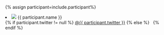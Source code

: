 {% assign participant=include.participant%}
  <li class="flex-item">
    <img src="{{ participant.image }}" />
    <span class="name">{{ participant.name }}
    <br/>
    {% if participant.twitter != null  %}
      <a href="https://twitter.com/{{ participant.twitter }}">@{{ participant.twitter }}</a>
    {% else %}
      &nbsp;
    {% endif %}
    </span>
  </li>
